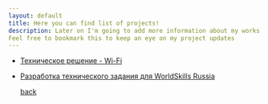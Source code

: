 ```yaml
---
layout: default
title: Here you can find list of projects!
description: Later on I'm going to add more information about my works...
Feel free to bookmark this to keep an eye on my project updates
---
```


* [Техническое решение - Wi-Fi](http://antochino.github.io/projects/%D0%A2%D0%B5%D1%85%D0%BD%D0%B8%D1%87%D0%B5%D1%81%D0%BA%D0%BE%D0%B5%20%D1%80%D0%B5%D1%88%D0%B5%D0%BD%D0%B8%D0%B5%20-%20Wi-Fi.docx) 
* [Разработка технического задания для WorldSkills Russia](http://antochino.github.io/projects/%D0%A0%D0%B0%D0%B7%D1%80%D0%B0%D0%B1%D0%BE%D1%82%D0%BA%D0%B0%20%D0%B7%D0%B0%D0%B4%D0%B0%D0%BD%D0%B8%D1%8F%20%D0%B4%D0%BB%D1%8F%20WorldSkills%20Russia.docx)




   [back](./)                                                
